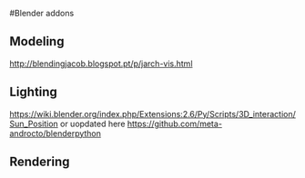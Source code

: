 #Blender addons

## Modeling
http://blendingjacob.blogspot.pt/p/jarch-vis.html

## Lighting

https://wiki.blender.org/index.php/Extensions:2.6/Py/Scripts/3D_interaction/Sun_Position
or uopdated here https://github.com/meta-androcto/blenderpython
## Rendering
